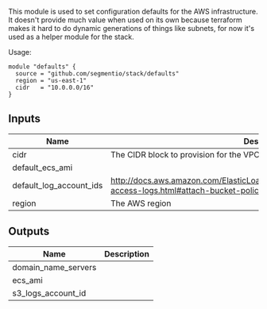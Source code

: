 This module is used to set configuration defaults for the AWS infrastructure.
It doesn't provide much value when used on its own because terraform makes it
hard to do dynamic generations of things like subnets, for now it's used as
a helper module for the stack.

Usage:

    module "defaults" {
      source = "github.com/segmentio/stack/defaults"
      region = "us-east-1"
      cidr   = "10.0.0.0/16"
    }



## Inputs

| Name | Description | Type | Default | Required |
|------|-------------|:----:|:-----:|:-----:|
| cidr | The CIDR block to provision for the VPC | string | - | yes |
| default_ecs_ami |  | string | `<map>` | no |
| default_log_account_ids | http://docs.aws.amazon.com/ElasticLoadBalancing/latest/DeveloperGuide/enable-access-logs.html#attach-bucket-policy | string | `<map>` | no |
| region | The AWS region | string | - | yes |

## Outputs

| Name | Description |
|------|-------------|
| domain_name_servers |  |
| ecs_ami |  |
| s3_logs_account_id |  |

